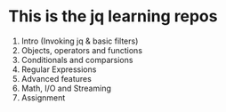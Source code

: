 # This is the jq learning repos



1. Intro (Invoking jq & basic filters)
2. Objects, operators and functions
3. Conditionals and comparsions
4. Regular Expressions 
5. Advanced features
6. Math, I/O and Streaming 
7. Assignment 
